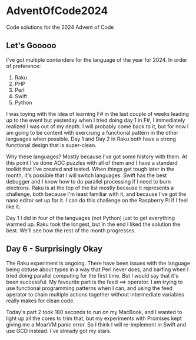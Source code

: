 # AdventOfCode2024

Code solutions for the 2024 Advent of Code

## Let's Gooooo

I've got multiple contenders for the language of the year for 2024. In order of preference:
1. Raku
2. PHP
3. Perl
4. Swift
5. Python

I was toying with the idea of learning F# in the last couple of weeks leading up to the event but yesterday when I tried doing day 1 in F#, I immediately realized I was out of my depth. I will probably come back to it, but for now I am going to be content with exercising a functional pattern in the other languages when possible. Day 1 and Day 2 in Raku both have a strong functional design that is super-clean.

Why these languages? Mostly because I've got some history with them. At this point I've done AOC puzzles with all of them and I have a standard toolkit that I've created and tested. When things get tough later in the month, it's possible that I will switch languages. Swift has the best debugger and I know how to do parallel processing if I need to burn electrons. Raku is at the top of the list mostly because it represents a challenge, both because I'm least familiar with it, and because I've got the nano editor set up for it. I can do this challenge on the Raspberry Pi if I feel like it.

Day 1 I did in four of the languages (not Python) just to get everything warmed up. Raku took the longest, but in the end I liked the solution the best. We'll see how the rest of the month progresses.

## Day 6 - Surprisingly Okay

The Raku experiment is ongoing. There have been issues with the language being obtuse about types in a way that Perl never does, and barfing when I tried doing parallel computing for the first time. But I would say that it's been successful. My favourite part is the feed ==> operator. I am trying to use functional programming patterns when I can, and using the feed operator to chain multiple actions together without intermediate variables really makes for clean code.

Today's part 2 took 180 seconds to run on my MacBook, and I wanted to light up all the cores to trim that, but my experiments with Promises kept giving me a MoarVM panic error. So I think I will re-implement in Swift and use GCD instead. I've already got my stars.